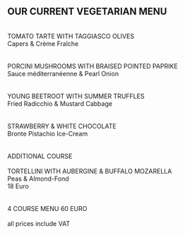 ## OUR CURRENT VEGETARIAN MENU
<br>
TOMATO TARTE WITH TAGGIASCO OLIVES <br>
Capers & Crème Fraîche<br>
<br>
 <br>
PORCINI MUSHROOMS WITH BRAISED POINTED PAPRIKE <br>
Sauce méditerranéenne & Pearl Onion <br>
<br>
 <br>
YOUNG BEETROOT WITH SUMMER TRUFFLES <br>
Fried Radicchio & Mustard Cabbage <br>
<br>
 <br>
 STRAWBERRY & WHITE CHOCOLATE <br>
Bronte Pistachio Ice-Cream <br>
<br>
<br>
ADDITIONAL COURSE<br>
<br>
TORTELLINI WITH AUBERGINE & BUFFALO MOZARELLA <br>
Peas & Almond-Fond <br>
18 Euro<br>
<br>
<br>
4 COURSE MENU 60 EURO <br>
<br>
all prices include VAT

